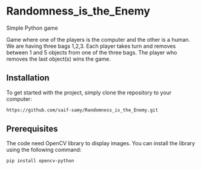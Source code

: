 # Randomness_is_the_Enemy
Simple Python game

Game where one of the players is the computer and the
other is a human. We are having three bags 1,2,3. Each player takes turn and removes
between 1 and 5 objects from one of the three bags. The player who removes the last
object(s) wins the game.

## Installation
To get started with the project, simply clone the repository to your computer:
 
 ```bash
 https://github.com/saif-samy/Randomness_is_the_Enemy.git
 ```
 
 ## Prerequisites
 The code need OpenCV library to display images. You can install the library using the following command:
 
 ```bash
 pip install opencv-python
 ```
